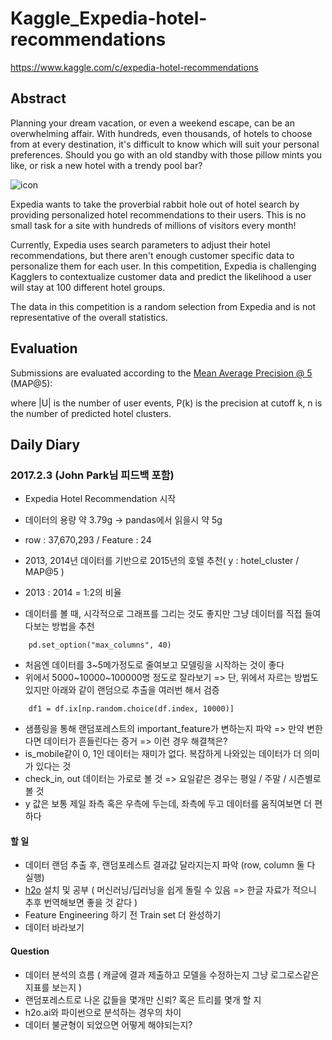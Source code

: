 # Kaggle_Expedia-hotel-recommendations

https://www.kaggle.com/c/expedia-hotel-recommendations

## Abstract
Planning your dream vacation, or even a weekend escape, can be an overwhelming affair. With hundreds, even thousands, of hotels to choose from at every destination, it's difficult to know which will suit your personal preferences. Should you go with an old standby with those pillow mints you like, or risk a new hotel with a trendy pool bar? 

![icon](https://kaggle2.blob.core.windows.net/competitions/kaggle/5056/media/expedia_icons.png)


Expedia wants to take the proverbial rabbit hole out of hotel search by providing personalized hotel recommendations to their users. This is no small task for a site with hundreds of millions of visitors every month!

Currently, Expedia uses search parameters to adjust their hotel recommendations, but there aren't enough customer specific data to personalize them for each user. In this competition, Expedia is challenging Kagglers to contextualize customer data and predict the likelihood a user will stay at 100 different hotel groups.

The data in this competition is a random selection from Expedia and is not representative of the overall statistics.

## Evaluation
Submissions are evaluated according to the [Mean Average Precision @ 5](https://www.kaggle.com/wiki/MeanAveragePrecision) (MAP@5):


where |U| is the number of user events, P(k) is the precision at cutoff k, n is the number of predicted hotel clusters.


## Daily Diary

### 2017.2.3  (John Park님 피드백 포함)

- Expedia Hotel Recommendation 시작
- 데이터의 용량 약 3.79g -> pandas에서 읽을시 약 5g
- row : 37,670,293  / Feature : 24
- 2013, 2014년 데이터를 기반으로 2015년의 호텔 추천( y : hotel_cluster / MAP@5 )
- 2013 : 2014 = 1:2의 비율

- 데이터를 볼 때, 시각적으로 그래프를 그리는 것도 좋지만 그냥 데이터를 직접 들여다보는 방법을 추천
~~~
    pd.set_option("max_columns", 40) 
~~~

- 처음엔 데이터를 3~5메가정도로 줄여보고 모델링을 시작하는 것이 좋다
- 위에서 5000~10000~100000명 정도로 잘라보기 => 단, 위에서 자르는 방법도 있지만 아래와 같이 랜덤으로 추출을 여러번 해서 검증

~~~
    df1 = df.ix[np.random.choice(df.index, 10000)]
~~~

- 샘플링을 통해 랜덤포레스트의 important_feature가 변하는지 파악 => 만약 변한다면 데이터가 흔들린다는 증거 => 이런 경우 해결책은?
- is_mobile같이 0, 1인 데이터는 재미가 없다. 복잡하게 나와있는 데이터가 더 의미가 있다는 것
- check_in, out 데이터는 가로로 볼 것 => 요일같은 경우는 평일 / 주말 / 시즌별로 볼 것
- y 값은 보통 제일 좌측 혹은 우측에 두는데, 좌측에 두고 데이터를 움직여보면 더 편하다


#### 할 일
- 데이터 랜덤 추출 후, 랜덤포레스트 결과값 달라지는지 파악 (row, column 둘 다 실행)
- [h2o](http://h2o.ai) 설치 및 공부 ( 머신러닝/딥러닝을 쉽게 돌릴 수 있음 => 한글 자료가 적으니 추후 번역해보면 좋을 것 같다 )
- Feature Engineering 하기 전 Train set 더 완성하기
- 데이터 바라보기

#### Question
- 데이터 분석의 흐름 ( 캐글에 결과 제출하고 모델을 수정하는지 그냥 로그로스같은 지표를 보는지 ) 
- 랜덤포레스트로 나온 값들을 몇개만 신뢰? 혹은 트리를 몇개 할 지
- h2o.ai와 파이썬으로 분석하는 경우의 차이
- 데이터 불균형이 되었으면 어떻게 해야되는지?

